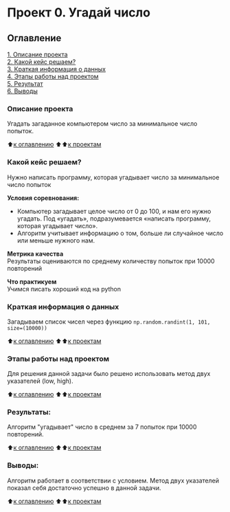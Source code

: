 # Проект 0. Угадай число

## Оглавление  
[1. Описание проекта](https://github.com/elvisandsivle/sf_data_science/tree/main/project_0/README.md#Описание-проекта)  
[2. Какой кейс решаем?](https://github.com/elvisandsivle/sf_data_science/tree/main/project_0/README.md#Какой-кейс-решаем)  
[3. Краткая информация о данных](https://github.com/elvisandsivle/sf_data_science/tree/main/project_0/README.md#Краткая-информация-о-данных)  
[4. Этапы работы над проектом](https://github.com/elvisandsivle/sf_data_science/tree/main/project_0/README.md#Этапы-работы-над-проектом)  
[5. Результат](https://github.com/elvisandsivle/sf_data_science/tree/main/project_0/README.md#Результат)    
[6. Выводы](https://github.com/elvisandsivle/sf_data_science/tree/main/project_0/README.md#Выводы) 

### Описание проекта    
Угадать загаданное компьютером число за минимальное число попыток.

:arrow_up:[к оглавлению](https://github.com/elvisandsivle/sf_data_science/tree/main/project_0/README.md#оглавление)
:arrow_up::arrow_up:[к проектам](https://github.com/elvisandsivle/sf_data_science/blob/main/README.md#Проекты)


### Какой кейс решаем?    
Нужно написать программу, которая угадывает число за минимальное число попыток

**Условия соревнования:**  
- Компьютер загадывает целое число от 0 до 100, и нам его нужно угадать. Под «угадать», подразумевается «написать программу, которая угадывает число».
- Алгоритм учитывает информацию о том, больше ли случайное число или меньше нужного нам.

**Метрика качества**     
Результаты оцениваются по среднему количеству попыток при 10000 повторений

**Что практикуем**     
Учимся писать хороший код на python


### Краткая информация о данных
Загадываем список чисел через функцию ``np.random.randint(1, 101, size=(10000))``
  
:arrow_up:[к оглавлению](https://github.com/elvisandsivle/sf_data_science/tree/main/project_0/README.md#оглавление)
:arrow_up::arrow_up:[к проектам](https://github.com/elvisandsivle/sf_data_science/blob/main/README.md#Проекты)


### Этапы работы над проектом  
Для решения данной задачи было решено использовать метод двух указателей (low, high).

:arrow_up:[к оглавлению](https://github.com/elvisandsivle/sf_data_science/tree/main/project_0/README.md#оглавление)
:arrow_up::arrow_up:[к проектам](https://github.com/elvisandsivle/sf_data_science/blob/main/README.md#Проекты)


### Результаты:  

Алгоритм "угадывает" число в среднем за 7 попыток при 10000 повторений.

:arrow_up:[к оглавлению](https://github.com/elvisandsivle/sf_data_science/tree/main/project_0/README.md#оглавление)
:arrow_up::arrow_up:[к проектам](https://github.com/elvisandsivle/sf_data_science/blob/main/README.mdПроекты)


### Выводы:

Алгоритм работает в соответствии с условием. Метод двух указателей показал себя достаточно успешно в данной задачи.

:arrow_up:[к оглавлению](https://github.com/elvisandsivle/sf_data_science/tree/main/project_0/README.md#оглавление)
:arrow_up::arrow_up:[к проектам](https://github.com/elvisandsivle/sf_data_science/blob/main/README.md#Проекты)